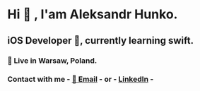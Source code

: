 # Hi 👋 , I'am Aleksandr Hunko.
## iOS Developer , currently learning swift.
### 📍 Live in Warsaw, Poland.
### Contact with me - [📧 Email](mailto:aliaksandr.hunko@gmail.com) - or - [LinkedIn](https://www.linkedin.com/in/aleksandr-hunko-8b8115250/) - 
<!--
